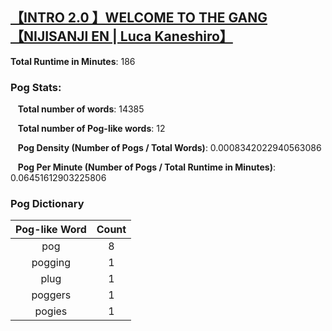 ## [【INTRO 2.0 】WELCOME TO THE GANG【NIJISANJI EN | Luca Kaneshiro】](https://www.youtube.com/watch?v=jWpUiTPTfes)
**Total Runtime in Minutes**: 186

### **Pog Stats:**

&nbsp;&nbsp;&nbsp;**Total number of words**: 14385

&nbsp;&nbsp;&nbsp;**Total number of Pog-like words**: 12

&nbsp;&nbsp;&nbsp;**Pog Density (Number of Pogs / Total Words)**: 0.0008342022940563086

&nbsp;&nbsp;&nbsp;**Pog Per Minute (Number of Pogs / Total Runtime in Minutes)**: 0.06451612903225806

### **Pog Dictionary**
**Pog-like Word** | **Count**
:---: | :---:
pog | 8
pogging | 1
plug | 1
poggers | 1
pogies | 1
